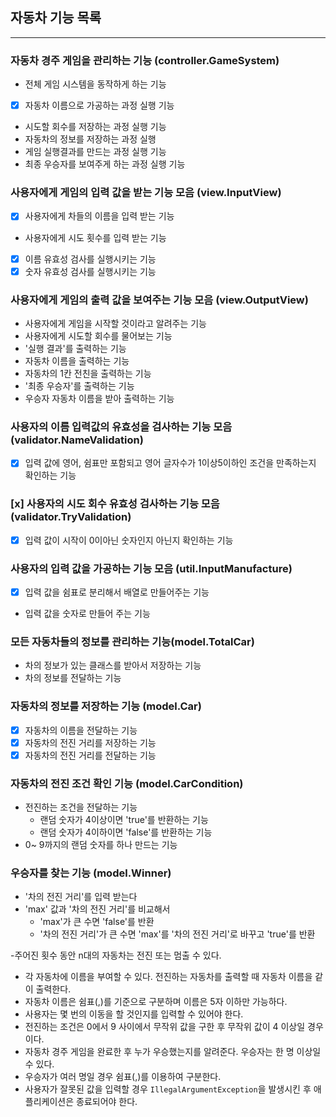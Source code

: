 ## 자동차 기능 목록

-----------------

### 자동차 경주 게임을 관리하는 기능 (controller.GameSystem)

- 전체 게임 시스템을 동작하게 하는 기능
- [x] 자동차 이름으로 가공하는 과정 실행 기능
- 시도할 회수를 저장하는 과정 실행 기능
- 자동차의 정보를 저장하는 과정 실행
- 게임 실행결과를 만드는 과정 실행 기능
- 최종 우승자를 보여주게 하는 과정 실행 기능

### 사용자에게 게임의 입력 값을 받는 기능 모음 (view.InputView)

- [x] 사용자에게 차들의 이름을 입력 받는 기능
- 사용자에게 시도 횟수를 입력 받는 기능
- [x] 이름 유효성 검사를 실행시키는 기능
- [x] 숫자 유효성 검사를 실행시키는 기능

### 사용자에게 게임의 출력 값을 보여주는 기능 모음 (view.OutputView)

- 사용자에게 게임을 시작할 것이라고 알려주는 기능
- 사용자에게 시도할 회수를 물어보는 기능
- '실행 결과'를 출력하는 기능
- 자동차 이름을 출력하는 기능
- 자동차의 1칸 전친을 출력하는 기능
- '최종 우승자'를 출력하는 기능
- 우승자 자동차 이름을 받아 출력하는 기능

### 사용자의 이름 입력값의 유효성을 검사하는 기능 모음 (validator.NameValidation)

- [x] 입력 값에 영어, 쉼표만 포함되고 영어 글자수가 1이상5이하인 조건을 만족하는지 확인하는 기능

### [x] 사용자의 시도 회수 유효성 검사하는 기능 모음 (validator.TryValidation)

- [x] 입력 값이 시작이 0이아닌 숫자인지 아닌지 확인하는 기능

### 사용자의 입력 값을 가공하는 기능 모음 (util.InputManufacture)

- [x] 입력 값을 쉼표로 분리해서 배열로 만들어주는 기능
- 입력 값을 숫자로 만들어 주는 기능

### 모든 자동차들의 정보를 관리하는 기능(model.TotalCar)

- 차의 정보가 있는 클래스를 받아서 저장하는 기능
- 차의 정보를 전달하는 기능

### 자동차의 정보를 저장하는 기능 (model.Car)

- [x] 자동차의 이름을 전달하는 기능
- [x] 자동차의 전진 거리를 저장하는 기능
- [x] 자동차의 전진 거리를 전달하는 기능

### 자동차의 전진 조건 확인 기능 (model.CarCondition)

- 전진하는 조건을 전달하는 기능
    - 랜덤 숫자가 4이상이면 'true'를 반환하는 기능
    - 랜덤 숫자가 4이하이면 'false'를 반환하는 기능
- 0~ 9까지의 랜덤 숫자를 하나 만드는 기능

### 우승자를 찾는 기능 (model.Winner)

- '차의 전진 거리'를 입력 받는다
- 'max' 값과 '차의 전진 거리'를 비교해서
    - 'max'가 큰 수면 'false'를 반환
    - '차의 전진 거리'가 큰 수면 'max'를 '차의 전진 거리'로 바꾸고 'true'를 반환

-주어진 횟수 동안 n대의 자동차는 전진 또는 멈출 수 있다.

- 각 자동차에 이름을 부여할 수 있다. 전진하는 자동차를 출력할 때 자동차 이름을 같이 출력한다.
- 자동차 이름은 쉼표(,)를 기준으로 구분하며 이름은 5자 이하만 가능하다.
- 사용자는 몇 번의 이동을 할 것인지를 입력할 수 있어야 한다.
- 전진하는 조건은 0에서 9 사이에서 무작위 값을 구한 후 무작위 값이 4 이상일 경우이다.
- 자동차 경주 게임을 완료한 후 누가 우승했는지를 알려준다. 우승자는 한 명 이상일 수 있다.
- 우승자가 여러 명일 경우 쉼표(,)를 이용하여 구분한다.
- 사용자가 잘못된 값을 입력할 경우 `IllegalArgumentException`을 발생시킨 후 애플리케이션은 종료되어야 한다.